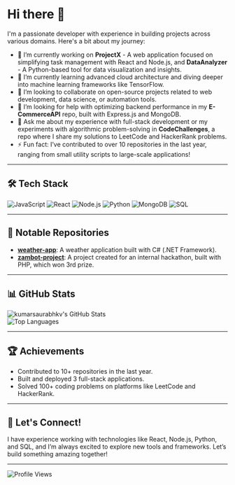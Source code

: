 # Hi there 👋

I'm a passionate developer with experience in building projects across various domains. Here's a bit about my journey:

- 🔭 I’m currently working on **ProjectX** - A web application focused on simplifying task management with React and Node.js, and **DataAnalyzer** - A Python-based tool for data visualization and insights.  
- 🌱 I’m currently learning advanced cloud architecture and diving deeper into machine learning frameworks like TensorFlow.  
- 👯 I’m looking to collaborate on open-source projects related to web development, data science, or automation tools.  
- 🤔 I’m looking for help with optimizing backend performance in my **E-CommerceAPI** repo, built with Express.js and MongoDB.  
- 💬 Ask me about my experience with full-stack development or my experiments with algorithmic problem-solving in **CodeChallenges**, a repo where I share my solutions to LeetCode and HackerRank problems.  
- ⚡ Fun fact: I’ve contributed to over 10 repositories in the last year, ranging from small utility scripts to large-scale applications!

---

## 🛠️ Tech Stack

![JavaScript](https://img.shields.io/badge/-JavaScript-F7DF1E?style=flat-square&logo=javascript&logoColor=black)
![React](https://img.shields.io/badge/-React-61DAFB?style=flat-square&logo=react&logoColor=black)
![Node.js](https://img.shields.io/badge/-Node.js-339933?style=flat-square&logo=node.js&logoColor=white)
![Python](https://img.shields.io/badge/-Python-3776AB?style=flat-square&logo=python&logoColor=white)
![MongoDB](https://img.shields.io/badge/-MongoDB-47A248?style=flat-square&logo=mongodb&logoColor=white)
![SQL](https://img.shields.io/badge/-SQL-4479A1?style=flat-square&logo=postgresql&logoColor=white)

---

## 🌟 Notable Repositories

<!-- TODO: Update this section to reflect actual public repositories (weather-app, zambot-project) and add carla project once a repository is created 
- **[TaskManagerApp](https://github.com/kumarsaurabhkv/TaskManagerApp)**: A productivity app with real-time collaboration features.  
- **[ML_Model_Experiments](https://github.com/kumarsaurabhkv/ML_Model_Experiments)**: A collection of machine learning models I’ve built for predictive analysis.  
- **[PortfolioWebsite](https://github.com/kumarsaurabhkv/PortfolioWebsite)**: My personal portfolio site, designed with HTML, CSS, and JavaScript.  
- **[E-CommerceAPI](https://github.com/kumarsaurabhkv/E-CommerceAPI)**: A RESTful API for an e-commerce platform, built with Express.js and MongoDB.  
- **[CodeChallenges](https://github.com/kumarsaurabhkv/CodeChallenges)**: My solutions to algorithmic problems from LeetCode and HackerRank.

-->
- **[weather-app](https://github.com/kumarsaurabhkv/weather-app)**: A weather application built with C# (.NET Framework).
- **[zambot-project](https://github.com/kumarsaurabhkv/zambot-project)**: A project created for an internal hackathon, built with PHP, which won 3rd prize.
---
## 📊 GitHub Stats

![kumarsaurabhkv's GitHub Stats](https://github-readme-stats.vercel.app/api?username=kumarsaurabhkv&show_icons=true&theme=radical)  
![Top Languages](https://github-readme-stats.vercel.app/api/top-langs/?username=kumarsaurabhkv&layout=compact&theme=radical)

---

## 🏆 Achievements

- Contributed to 10+ repositories in the last year.  
- Built and deployed 3 full-stack applications.  
- Solved 100+ coding problems on platforms like LeetCode and HackerRank.

---

## 🚀 Let's Connect!

I have experience working with technologies like React, Node.js, Python, and SQL, and I’m always excited to explore new tools and frameworks. Let’s build something amazing together!

---

![Profile Views](https://komarev.com/ghpvc/?username=kumarsaurabhkv&color=blue)
